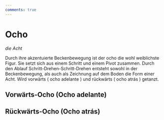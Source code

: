 ```yaml
---
comments: true
---
```

# Ocho

*die Acht*

Durch ihre akzentuierte Beckenbewegung ist der ocho die wohl weiblichste Figur. Sie setzt sich aus einem Schritt und einem Pivot zusammen. Durch den Ablauf Schritt-Drehen-Schritt-Drehen entsteht sowohl in der Beckenbewegung, als auch als Zeichnung auf dem Boden die Form einer Acht. Wird vorwärts ( ocho adelante ) und rückwärts ( ocho atrás ) getanzt.

## Vorwärts-Ocho (Ocho adelante)

## Rückwärts-Ocho (Ocho atrás)

